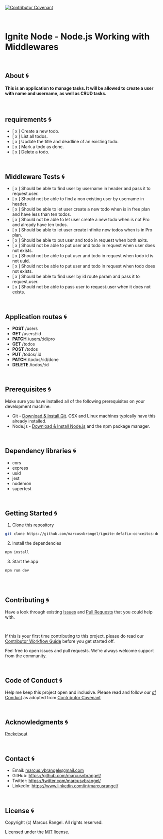 
[![Contributor Covenant](https://img.shields.io/badge/Contributor%20Covenant-2.1-4baaaa.svg)](code_of_conduct.md) 

</br>

# Ignite Node - Node.js Working with Middlewares 

</br>

## About :cyclone:

#### This is an application to manage tasks. It will be allowed to create a user with name and username, as well as CRUD tasks.

</br>

## requirements :cyclone:

- [ x ] Create a new todo.
- [ x ] List all todos.
- [ x ] Update the title and deadline of an existing todo.
- [ x ] Mark a todo as done.
- [ x ] Delete a todo.


</br>

## Middleware Tests :cyclone:

- [ x ] Should be able to find user by username in header and pass it to request.user.
- [ x ] Should not be able to find a non existing user by username in header.
- [ x ] Should be able to let user create a new todo when is in free plan and have less than ten todos.
- [ x ] Should not be able to let user create a new todo when is not Pro and already have ten todos.
- [ x ] Should be able to let user create infinite new todos when is in Pro plan.
- [ x ] Should be able to put user and todo in request when both exits.
- [ x ] Should not be able to put user and todo in request when user does not exists.
- [ x ] Should not be able to put user and todo in request when todo id is not uuid.
- [ x ] Should not be able to put user and todo in request when todo does not exists.
- [ x ] Should be able to find user by id route param and pass it to request.user.
- [ x ] Should not be able to pass user to request.user when it does not exists.



</br>

## Application routes :cyclone:

* <b>POST</b> /users
* <b>GET</b> /users/:id
* <b>PATCH</b> /users/:id/pro
* <b>GET</b> /todos
* <b>POST</b> /todos
* <b>PUT</b> /todos/:id
* <b>PATCH</b> /todos/:id/done
* <b>DELETE</b> /todos/:id


<br />

## Prerequisites :cyclone:

Make sure you have installed all of the following prerequisites on your development machine:

* Git - [Download & Install Git](https://git-scm.com/downloads/). OSX and Linux machines typically have this already installed.
* Node.js - [Download & Install Node.js](https://nodejs.org/en/download/) and the npm package manager. 


</br>

## Dependency libraries :cyclone:

* cors
* express
* uuid
* jest
* nodemon
* supertest


<br />

## Getting Started :cyclone:

1. Clone this repository

```sh
git clone https://github.com/marcusvbrangel/ignite-defafio-conceitos-do-node.git
```

2. Install the dependencies

```sh
npm install
```

3. Start the app

```sh
npm run dev
```

<br />


<br />

## Contributing :cyclone:

Have a look through existing [Issues](https://github.com/marcusvbrangel/ignite-desafio-trabalhando-com-middlewares/issues) and [Pull Requests](https://github.com/marcusvbrangel/ignite-desafio-trabalhando-com-middlewares/pulls) that you could help with.

<br />

If this is your first time contributing to this project, please do read our [Contributor Workflow Guide](https://github.com/the-guild-org/Stack/blob/master/CONTRIBUTING.md) before you get started off.

Feel free to open issues and pull requests. We're always welcome support from the community.


<br />

## Code of Conduct :cyclone:

Help me keep this project open and inclusive. Please read and follow our [
of Conduct](https://github.com/the-guild-org/Stack/blob/master/CODE_OF_CONDUCT.md) as adopted from [Contributor Covenant](https://www.contributor-covenant.org/)



<br />

## Acknowledgments :cyclone:

[Rocketseat](https://www.rocketseat.com.br/)



<br />

## Contact :cyclone:

* Email:    marcus.vbrangel@gmail.com
* GitHub:   https://github.com/marcusvbrangel/
* Twitter:  https://twitter.com/marcusvbrangel/
* LinkedIn: https://www.linkedin.com/in/marcusrangel/





<br />

## License :cyclone:

Copyright (c) Marcus Rangel. All rights reserved.

Licensed under the [MIT](LICENSE) license.


